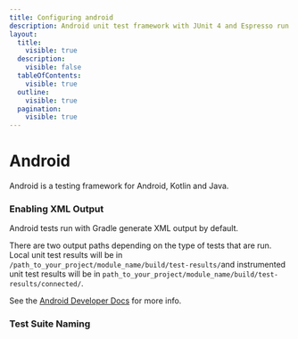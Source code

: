 ```yaml
---
title: Configuring android
description: Android unit test framework with JUnit 4 and Espresso run with Gradle.
layout:
  title:
    visible: true
  description:
    visible: false
  tableOfContents:
    visible: true
  outline:
    visible: true
  pagination:
    visible: true
---
```


# Android

Android is a testing framework for Android, Kotlin and Java.

### Enabling XML Output

Android tests run with Gradle generate XML output by default.

There are two output paths depending on the type of tests that are run.
Local unit test results will be in `/path_to_your_project/module_name/build/test-results/`and instrumented unit test results will be in `path_to_your_project/module_name/build/test-results/connected/`. 

See the [Android Developer Docs](https://developer.android.com/studio/test/command-line) for more info.

### Test Suite Naming




